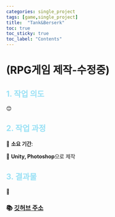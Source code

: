 ```yaml
---
categories: single_project
tags: [game,single_project]
title:  "Tank&Berserk"
toc: true
toc_sticky: true
toc_label: "Contents"
---
```


#  (RPG게임 제작-수정중)



## <span style="color:#9AE1F5">1. 작업 의도</span>

:blush: 

 





## <span style="color:#9AE1F5">2. 작업 과정</span>

   :runner: **소요 기간**: 

   :speech_balloon: **Unity, Photoshop**으로 제작
















## <span style="color:#9AE1F5">3. 결과물 </span>

















:thought_balloon:  





### :books: **[깃허브 주소](https://github.com/SunnyTurtle1/unity_RPG.git)**

